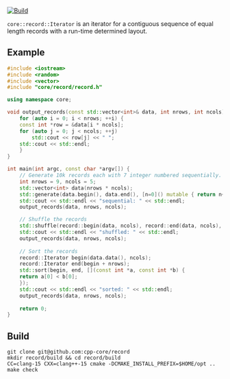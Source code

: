 [![Build](https://github.com/cpp-core/record/actions/workflows/build.yaml/badge.svg)](https://github.com/cpp-core/record/actions/workflows/build.yaml)

`core::record::Iterator` is an iterator for a contiguous sequence of
equal length records with a run-time determined layout.

## Example

```c++
#include <iostream>
#include <random>
#include <vector>
#include "core/record/record.h"

using namespace core;

void output_records(const std::vector<int>& data, int nrows, int ncols) {
    for (auto i = 0; i < nrows; ++i) {
	const int *row = &data[i * ncols];
	for (auto j = 0; j < ncols; ++j)
	    std::cout << row[j] << " ";
	std::cout << std::endl;
    }
}

int main(int argc, const char *argv[]) {
    // Generate 10k records each with 7 integer numbered sequentially.
    int nrows = 9, ncols = 5;
    std::vector<int> data(nrows * ncols);
    std::generate(data.begin(), data.end(), [n=0]() mutable { return n++; });
    std::cout << std::endl << "sequential: " << std::endl;
    output_records(data, nrows, ncols);

    // Shuffle the records
    std::shuffle(record::begin(data, ncols), record::end(data, ncols), std::mt19937_64{});
    std::cout << std::endl << "shuffled: " << std::endl;
    output_records(data, nrows, ncols);
    
    // Sort the records
    record::Iterator begin(data.data(), ncols);
    record::Iterator end(begin + nrows);
    std::sort(begin, end, [](const int *a, const int *b) {
	return a[0] < b[0];
    });
    std::cout << std::endl << "sorted: " << std::endl;
    output_records(data, nrows, ncols);
    
    return 0;
}
```

## Build

    git clone git@github.com:cpp-core/record
    mkdir record/build && cd record/build
    CC=clang-15 CXX=clang++-15 cmake -DCMAKE_INSTALL_PREFIX=$HOME/opt ..
    make check
